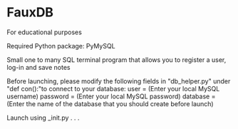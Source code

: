 # FauxDB
For educational purposes

Required Python package: PyMySQL

Small one to many SQL terminal program that allows you to register a user, log-in and save notes

Before launching, please modify the following fields in "db_helper.py" under "def con():"to connect to your database:
user = (Enter your local MySQL username)
password = (Enter your local MySQL password)
database = (Enter the name of the database that you should create before launch)

Launch using _init.py . . .
